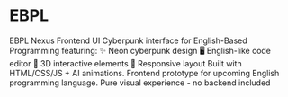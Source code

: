 # EBPL
EBPL Nexus Frontend UI  Cyberpunk interface for English-Based Programming featuring: ✨ Neon cyberpunk design   🖥️ English-like code editor  🔄 3D interactive elements   📱 Responsive layout    Built with HTML/CSS/JS + AI animations. Frontend prototype for upcoming English programming language. Pure visual experience - no backend included
